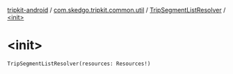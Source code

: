 [tripkit-android](../../index.md) / [com.skedgo.tripkit.common.util](../index.md) / [TripSegmentListResolver](index.md) / [&lt;init&gt;](./-init-.md)

# &lt;init&gt;

`TripSegmentListResolver(resources: Resources!)`